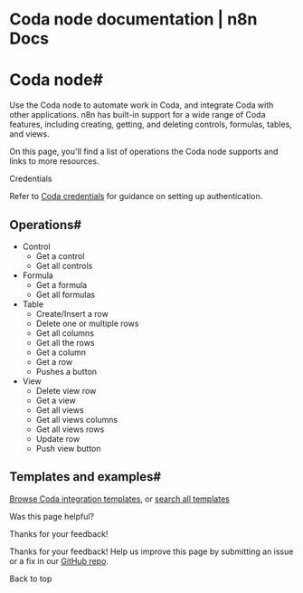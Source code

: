 # Coda node documentation | n8n Docs

[ ](https://github.com/n8n-io/n8n-docs/edit/main/docs/integrations/builtin/app-nodes/n8n-nodes-base.coda.md "Edit this page")

# Coda node#

Use the Coda node to automate work in Coda, and integrate Coda with other applications. n8n has built-in support for a wide range of Coda features, including creating, getting, and deleting controls, formulas, tables, and views.

On this page, you'll find a list of operations the Coda node supports and links to more resources.

Credentials

Refer to [Coda credentials](../../credentials/coda/) for guidance on setting up authentication. 

## Operations#

  * Control
    * Get a control
    * Get all controls
  * Formula
    * Get a formula
    * Get all formulas
  * Table
    * Create/Insert a row
    * Delete one or multiple rows
    * Get all columns
    * Get all the rows
    * Get a column
    * Get a row
    * Pushes a button
  * View
    * Delete view row
    * Get a view
    * Get all views
    * Get all views columns
    * Get all views rows
    * Update row
    * Push view button

## Templates and examples#

[Browse Coda integration templates](https://n8n.io/integrations/coda/), or [search all templates](https://n8n.io/workflows/)

Was this page helpful? 

Thanks for your feedback! 

Thanks for your feedback! Help us improve this page by submitting an issue or a fix in our [GitHub repo](https://github.com/n8n-io/n8n-docs). 

Back to top